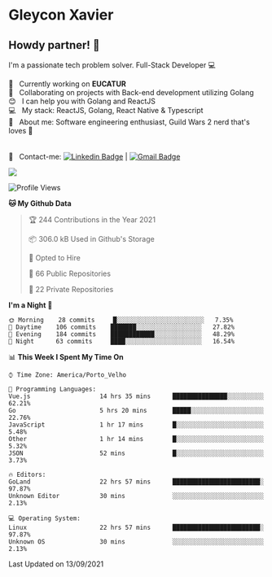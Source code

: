 # Gleycon Xavier

## Howdy partner! 👋

I'm a passionate tech problem solver.
Full-Stack Developer :computer:

 :rocket:  &nbsp; Currently working on **EUCATUR**
 <br/> :purple_heart: &nbsp; Collaborating on projects with Back-end development utilizing Golang
 <br/> :blush: &nbsp; I can help you with Golang and ReactJS
 <br/> :computer: &nbsp; My stack: ReactJS, Golang, React Native & Typescript
 <br/> 💬  &nbsp; About me: Software engineering enthusiast, Guild Wars 2 nerd that's loves :apple:
 <br/>
 <br/>
 <br/> :email: &nbsp; Contact-me: [![Linkedin Badge](https://img.shields.io/badge/-GleyconXavier-blue?style=flat-square&logo=Linkedin&logoColor=white&link=https://www.linkedin.com/in/gleyconxavier/)](https://www.linkedin.com/in/gleyconxavier/) 
| 
[![Gmail Badge](https://img.shields.io/badge/-gleyconxcarlos@gmail.com-c14438?style=flat-square&logo=Gmail&logoColor=white&link=mailto:gleyconxcarlos@gmail.com)](mailto:gleyconxcarlos@gmail.com)

![](https://komarev.com/ghpvc/?username=gleyconxavier)

<!--START_SECTION:waka-->
![Profile Views](http://img.shields.io/badge/Profile%20Views-0-blue)

**🐱 My Github Data** 

> 🏆 244 Contributions in the Year 2021
 > 
> 📦 306.0 kB Used in Github's Storage 
 > 
> 💼 Opted to Hire
 > 
> 📜 66 Public Repositories 
 > 
> 🔑 22 Private Repositories  
 > 
**I'm a Night 🦉** 

```text
🌞 Morning    28 commits     █░░░░░░░░░░░░░░░░░░░░░░░░   7.35% 
🌆 Daytime    106 commits    ███████░░░░░░░░░░░░░░░░░░   27.82% 
🌃 Evening    184 commits    ████████████░░░░░░░░░░░░░   48.29% 
🌙 Night      63 commits     ████░░░░░░░░░░░░░░░░░░░░░   16.54%

```


📊 **This Week I Spent My Time On** 

```text
⌚︎ Time Zone: America/Porto_Velho

💬 Programming Languages: 
Vue.js                   14 hrs 35 mins      ███████████████░░░░░░░░░░   62.21% 
Go                       5 hrs 20 mins       █████░░░░░░░░░░░░░░░░░░░░   22.76% 
JavaScript               1 hr 17 mins        █░░░░░░░░░░░░░░░░░░░░░░░░   5.48% 
Other                    1 hr 14 mins        █░░░░░░░░░░░░░░░░░░░░░░░░   5.32% 
JSON                     52 mins             █░░░░░░░░░░░░░░░░░░░░░░░░   3.73%

🔥 Editors: 
GoLand                   22 hrs 57 mins      ████████████████████████░   97.87% 
Unknown Editor           30 mins             ░░░░░░░░░░░░░░░░░░░░░░░░░   2.13%

💻 Operating System: 
Linux                    22 hrs 57 mins      ████████████████████████░   97.87% 
Unknown OS               30 mins             ░░░░░░░░░░░░░░░░░░░░░░░░░   2.13%

```


 Last Updated on 13/09/2021
<!--END_SECTION:waka-->
